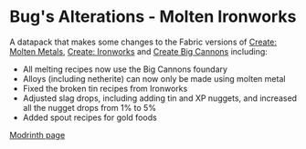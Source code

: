 # Bug's Alterations - Molten Ironworks
A datapack that makes some changes to the Fabric versions of [Create: Molten Metals](https://modrinth.com/mod/create-molten-metals), [Create: Ironworks](https://modrinth.com/mod/create-ironworks) and [Create Big Cannons](https://modrinth.com/mod/create-big-cannons) including:
 - All melting recipes now use the Big Cannons foundary
 - Alloys (including netherite) can now only be made using molten metal
 - Fixed the broken tin recipes from Ironworks
 - Adjusted slag drops, including adding tin and XP nuggets, and increased all the nugget drops from 1% to 5%
 - Added spout recipes for gold foods

[Modrinth page](https://modrinth.com/datapack/molten-ironworks-changes)
